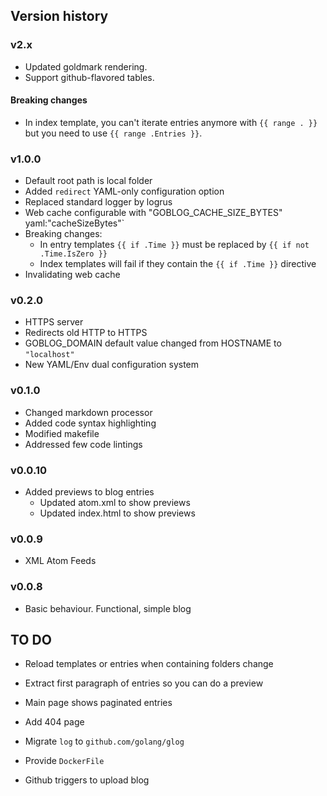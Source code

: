 ## Version history

### v2.x

* Updated goldmark rendering.
* Support github-flavored tables.

#### Breaking changes

* In index template, you can't iterate entries anymore with
  `{{ range . }}` but you need to use `{{ range .Entries }}`.

### v1.0.0

* Default root path is local folder
* Added `redirect` YAML-only configuration option
* Replaced standard logger by logrus
* Web cache configurable with "GOBLOG_CACHE_SIZE_BYTES" yaml:"cacheSizeBytes"`
* Breaking changes:
  * In entry templates `{{ if .Time }}` must be replaced by `{{ if not .Time.IsZero }}`
  * Index templates will fail if they contain the `{{ if .Time }}` directive
* Invalidating web cache

### v0.2.0

* HTTPS server
* Redirects old HTTP to HTTPS
* GOBLOG_DOMAIN default value changed from HOSTNAME to `"localhost"`
* New YAML/Env dual configuration system

### v0.1.0

* Changed markdown processor
* Added code syntax highlighting
* Modified makefile
* Addressed few code lintings

### v0.0.10

* Added previews to blog entries
    - Updated atom.xml to show previews
    - Updated index.html to show previews

### v0.0.9

* XML Atom Feeds

### v0.0.8

* Basic behaviour. Functional, simple blog

## TO DO

* Reload templates or entries when containing folders change

* Extract first paragraph of entries so you can do a preview

* Main page shows paginated entries

* Add 404 page

* Migrate `log` to `github.com/golang/glog`

* Provide `DockerFile`

* Github triggers to upload blog
